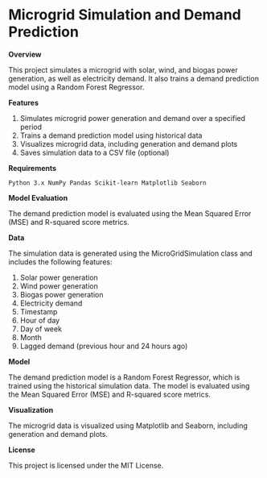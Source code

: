 **Microgrid Simulation and Demand Prediction**
=============================================

**Overview**

This project simulates a microgrid with solar, wind, and biogas power generation, as well as electricity demand. It also trains a demand prediction model using a Random Forest Regressor.

**Features**

1. Simulates microgrid power generation and demand over a specified period
2. Trains a demand prediction model using historical data
3. Visualizes microgrid data, including generation and demand plots
4. Saves simulation data to a CSV file (optional)

**Requirements**

``
Python 3.x
NumPy
Pandas
Scikit-learn
Matplotlib
Seaborn
``

**Model Evaluation**

The demand prediction model is evaluated using the Mean Squared Error (MSE) and R-squared score metrics.

**Data**

The simulation data is generated using the MicroGridSimulation class and includes the following features:
1. Solar power generation
2. Wind power generation
3. Biogas power generation
4. Electricity demand
5. Timestamp
6. Hour of day
7. Day of week
8. Month
9. Lagged demand (previous hour and 24 hours ago)

**Model**

The demand prediction model is a Random Forest Regressor, which is trained using the historical simulation data. The model is evaluated using the Mean Squared Error (MSE) and R-squared score metrics.

**Visualization**

The microgrid data is visualized using Matplotlib and Seaborn, including generation and demand plots.

**License**

This project is licensed under the MIT License.
